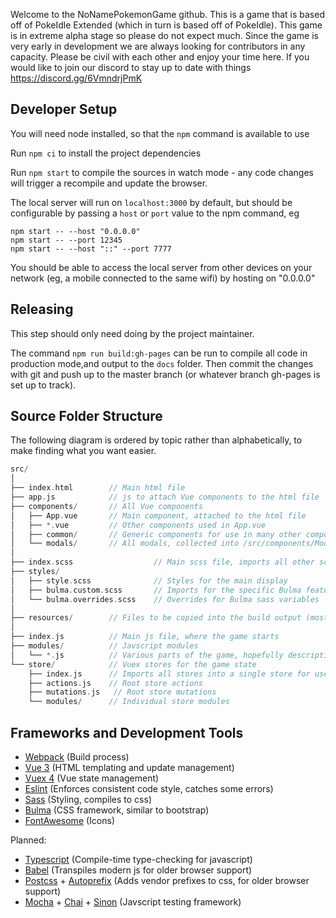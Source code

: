 Welcome to the NoNamePokemonGame github. This is a game that is based off of PokeIdle Extended (which in turn is based off of PokeIdle). This game is in extreme alpha stage so please do not expect much. Since the game is very early in development we are always looking for contributors in any capacity. Please be civil with each other and enjoy your time here. If you would like to join our discord to stay up to date with things https://discord.gg/6VmndrjPmK

## Developer Setup
You will need node installed, so that the `npm` command is available to use

Run `npm ci` to install the project dependencies

Run `npm start` to compile the sources in watch mode - any code changes will trigger a recompile and update the browser.

The local server will run on `localhost:3000` by default, but should be configurable by passing a `host` or `port` value to the npm command, eg
```
npm start -- --host "0.0.0.0"
npm start -- --port 12345
npm start -- --host "::" --port 7777
```

You should be able to access the local server from other devices on your network (eg, a mobile connected to the same wifi) by hosting on "0.0.0.0"


## Releasing
This step should only need doing by the project maintainer.

The command `npm run build:gh-pages` can be run to compile all code in production mode,and output to the `docs` folder. Then commit the changes with git and push up to the master branch (or whatever branch gh-pages is set up to track).

## Source Folder Structure
The following diagram is ordered by topic rather than alphabetically, to make finding what you want easier.
```c
src/
│
├── index.html        // Main html file
├── app.js            // js to attach Vue components to the html file
├── components/       // All Vue components
│   ├── App.vue       // Main component, attached to the html file
│   ├── *.vue         // Other components used in App.vue
│   ├── common/       // Generic components for use in many other components
│   └── modals/       // All modals, collected into /src/components/Modals.vue
│
├── index.scss                  // Main scss file, imports all other scss
├── styles/
│   ├── style.scss              // Styles for the main display
│   ├── bulma.custom.scss       // Imports for the specific Bulma features we want
│   └── bulma.overrides.scss    // Overrides for Bulma sass variables
│
├── resources/        // Files to be copied into the build output (mostly images)
│
├── index.js          // Main js file, where the game starts
├── modules/          // Javscript modules
│   └── *.js          // Various parts of the game, hopefully descriptively named
└── store/            // Vuex stores for the game state
    ├── index.js      // Imports all stores into a single store for use in App.vue
    ├── actions.js    // Root store actions
    ├── mutations.js   // Root store mutations
    └── modules/      // Individual store modules
```

## Frameworks and Development Tools
- [Webpack](https://webpack.js.org/) (Build process)
- [Vue 3](https://v3.vuejs.org/) (HTML templating and update management)
- [Vuex 4](https://next.vuex.vuejs.org/) (Vue state management)
- [Eslint](https://eslint.org/) (Enforces consistent code style, catches some errors)
- [Sass](https://sass-lang.com/documentation) (Styling, compiles to css)
- [Bulma](https://bulma.io/) (CSS framework, similar to bootstrap)
- [FontAwesome](https://fontawesome.com/) (Icons)

Planned:
- [Typescript](https://www.typescriptlang.org/) (Compile-time type-checking for javascript)
- [Babel](https://babeljs.io/) (Transpiles modern js for older browser support)
- [Postcss](https://postcss.org/) + [Autoprefix](https://github.com/postcss/autoprefixer) (Adds vendor prefixes to css, for older browser support)
- [Mocha](https://mochajs.org/) + [Chai](https://www.chaijs.com/) + [Sinon](https://sinonjs.org/) (Javscript testing framework)
